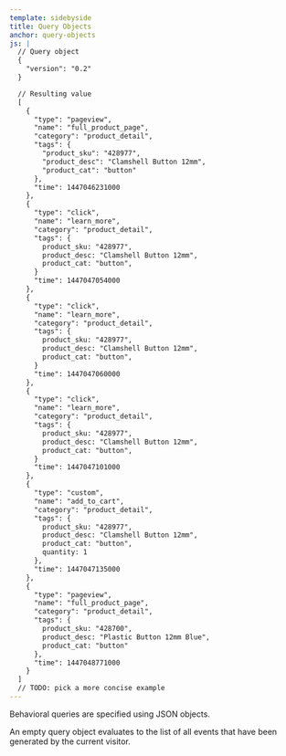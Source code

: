 ```yaml
---
template: sidebyside
title: Query Objects
anchor: query-objects
js: |
  // Query object
  {
    "version": "0.2"
  }

  // Resulting value
  [
    {
      "type": "pageview",
      "name": "full_product_page",
      "category": "product_detail",
      "tags": {
        "product_sku": "428977",
        "product_desc": "Clamshell Button 12mm",
        "product_cat": "button"
      },
      "time": 1447046231000
    },
    {
      "type": "click",
      "name": "learn_more",
      "category": "product_detail",
      "tags": {
        product_sku: "428977",
        product_desc: "Clamshell Button 12mm",
        product_cat: "button",
      }
      "time": 1447047054000
    },
    {
      "type": "click",
      "name": "learn_more",
      "category": "product_detail",
      "tags": {
        product_sku: "428977",
        product_desc: "Clamshell Button 12mm",
        product_cat: "button",
      }
      "time": 1447047060000
    },
    {
      "type": "click",
      "name": "learn_more",
      "category": "product_detail",
      "tags": {
        product_sku: "428977",
        product_desc: "Clamshell Button 12mm",
        product_cat: "button",
      }
      "time": 1447047101000
    },
    {
      "type": "custom",
      "name": "add_to_cart",
      "category": "product_detail",
      "tags": {
        product_sku: "428977",
        product_desc: "Clamshell Button 12mm",
        product_cat: "button",
        quantity: 1
      },
      "time": 1447047135000
    },
    {
      "type": "pageview",
      "name": "full_product_page",
      "category": "product_detail",
      "tags": {
        product_sku: "428700",
        product_desc: "Plastic Button 12mm Blue",
        product_cat: "button"
      },
      "time": 1447048771000
    }
  ]
  // TODO: pick a more concise example
---
```

Behavioral queries are specified using JSON objects.

An empty query object evaluates to the list of all events that have been generated by the current visitor.